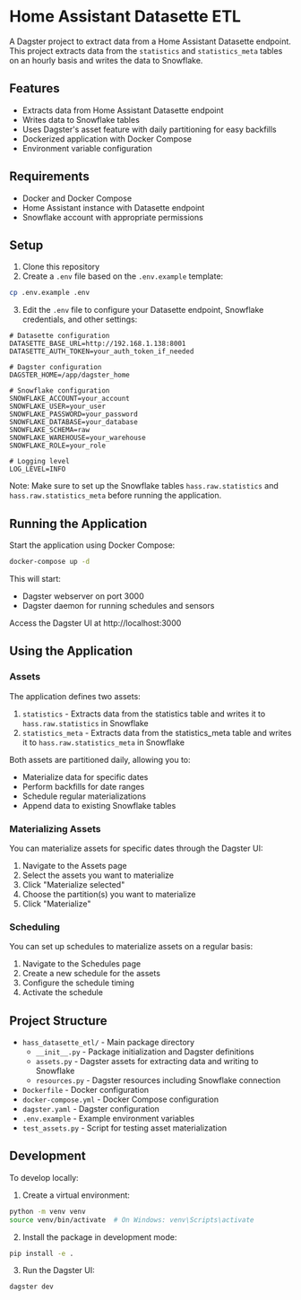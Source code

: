 # Home Assistant Datasette ETL

A Dagster project to extract data from a Home Assistant Datasette endpoint. This project extracts data from the `statistics` and `statistics_meta` tables on an hourly basis and writes the data to Snowflake.

## Features

- Extracts data from Home Assistant Datasette endpoint
- Writes data to Snowflake tables
- Uses Dagster's asset feature with daily partitioning for easy backfills
- Dockerized application with Docker Compose
- Environment variable configuration

## Requirements

- Docker and Docker Compose
- Home Assistant instance with Datasette endpoint
- Snowflake account with appropriate permissions

## Setup

1. Clone this repository
2. Create a `.env` file based on the `.env.example` template:

```bash
cp .env.example .env
```

3. Edit the `.env` file to configure your Datasette endpoint, Snowflake credentials, and other settings:

```
# Datasette configuration
DATASETTE_BASE_URL=http://192.168.1.138:8001
DATASETTE_AUTH_TOKEN=your_auth_token_if_needed

# Dagster configuration
DAGSTER_HOME=/app/dagster_home

# Snowflake configuration
SNOWFLAKE_ACCOUNT=your_account
SNOWFLAKE_USER=your_user
SNOWFLAKE_PASSWORD=your_password
SNOWFLAKE_DATABASE=your_database
SNOWFLAKE_SCHEMA=raw
SNOWFLAKE_WAREHOUSE=your_warehouse
SNOWFLAKE_ROLE=your_role

# Logging level
LOG_LEVEL=INFO
```

Note: Make sure to set up the Snowflake tables `hass.raw.statistics` and `hass.raw.statistics_meta` before running the application.

## Running the Application

Start the application using Docker Compose:

```bash
docker-compose up -d
```

This will start:
- Dagster webserver on port 3000
- Dagster daemon for running schedules and sensors

Access the Dagster UI at http://localhost:3000

## Using the Application

### Assets

The application defines two assets:

1. `statistics` - Extracts data from the statistics table and writes it to `hass.raw.statistics` in Snowflake
2. `statistics_meta` - Extracts data from the statistics_meta table and writes it to `hass.raw.statistics_meta` in Snowflake

Both assets are partitioned daily, allowing you to:
- Materialize data for specific dates
- Perform backfills for date ranges
- Schedule regular materializations
- Append data to existing Snowflake tables

### Materializing Assets

You can materialize assets for specific dates through the Dagster UI:

1. Navigate to the Assets page
2. Select the assets you want to materialize
3. Click "Materialize selected"
4. Choose the partition(s) you want to materialize
5. Click "Materialize"

### Scheduling

You can set up schedules to materialize assets on a regular basis:

1. Navigate to the Schedules page
2. Create a new schedule for the assets
3. Configure the schedule timing
4. Activate the schedule

## Project Structure

- `hass_datasette_etl/` - Main package directory
  - `__init__.py` - Package initialization and Dagster definitions
  - `assets.py` - Dagster assets for extracting data and writing to Snowflake
  - `resources.py` - Dagster resources including Snowflake connection
- `Dockerfile` - Docker configuration
- `docker-compose.yml` - Docker Compose configuration
- `dagster.yaml` - Dagster configuration
- `.env.example` - Example environment variables
- `test_assets.py` - Script for testing asset materialization

## Development

To develop locally:

1. Create a virtual environment:
```bash
python -m venv venv
source venv/bin/activate  # On Windows: venv\Scripts\activate
```

2. Install the package in development mode:
```bash
pip install -e .
```

3. Run the Dagster UI:
```bash
dagster dev
```
